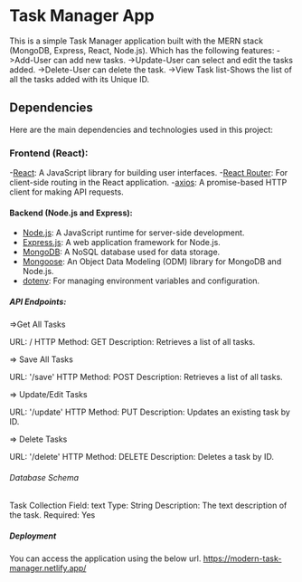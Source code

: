 # Task Manager App
This is a simple Task Manager application built with the MERN stack (MongoDB, Express, React, Node.js).
Which has the following features: 
->Add-User can add new tasks.
->Update-User can select and edit the tasks added.
->Delete-User can delete the task.
->View Task list-Shows the list of all the tasks added with its Unique ID.

## Dependencies
Here are the main dependencies and technologies used in this project:

### Frontend (React):
-[React](https://reactjs.org/): A JavaScript library for building user interfaces.
-[React Router](https://reactrouter.com/): For client-side routing in the React application.
-[axios](https://github.com/axios/axios): A promise-based HTTP client for making API requests.

#### Backend (Node.js and Express):
- [Node.js](https://nodejs.org/): A JavaScript runtime for server-side development.
- [Express.js](https://expressjs.com/): A web application framework for Node.js.
- [MongoDB](https://www.mongodb.com/): A NoSQL database used for data storage.
- [Mongoose](https://mongoosejs.com/): An Object Data Modeling (ODM) library for MongoDB and Node.js.
- [dotenv](https://www.npmjs.com/package/dotenv): For managing environment variables and configuration.

##### API Endpoints:

=>Get All Tasks

URL: /
HTTP Method: GET
Description: Retrieves a list of all tasks.

=> Save All Tasks

URL: '/save'
HTTP Method: POST
Description: Retrieves a list of all tasks.

=> Update/Edit Tasks

URL: '/update'
HTTP Method: PUT
Description: Updates an existing task by ID.

=> Delete Tasks

URL: '/delete'
HTTP Method: DELETE
Description: Deletes a task by ID.

###### Database Schema
Task Collection
Field: text
Type: String
Description: The text description of the task.
Required: Yes

##### Deployment
You can access the application using the below url.
https://modern-task-manager.netlify.app/
